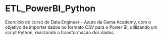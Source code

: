 # ETL_PowerBI_Python
Exercício do curso de Data Engineer - Azure da Gama Academy, com o objetivo de importar dados no formato CSV para o Power Bi, utilizando um script Python, realizando a transformação dos dados.
